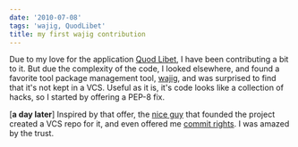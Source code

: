 ```yaml
---
date: '2010-07-08'
tags: 'wajig, QuodLibet'
title: my first wajig contribution
---
```


Due to my love for the application [Quod Libet], I have been
contributing a bit to it. But due the complexity of the code, I looked
elsewhere, and found a favorite tool package management tool, [wajig],
and was surprised to find that it\'s not kept in a VCS. Useful as it is,
it\'s code looks like a collection of hacks, so I started by offering a
PEP-8 fix.

\[**a day later**\] Inspired by that offer, the [nice guy] that founded
the project created a VCS repo for it, and even offered me [commit
rights]. I was amazed by the trust.

  [Quod Libet]: http://code.google.com/p/quodlibet/
  [wajig]: http://code.google.com/p/wajig/
  [nice guy]: http://code.google.com/u/113620423708378221129/
  [commit rights]: http://code.google.com/p/wajig/people/list
